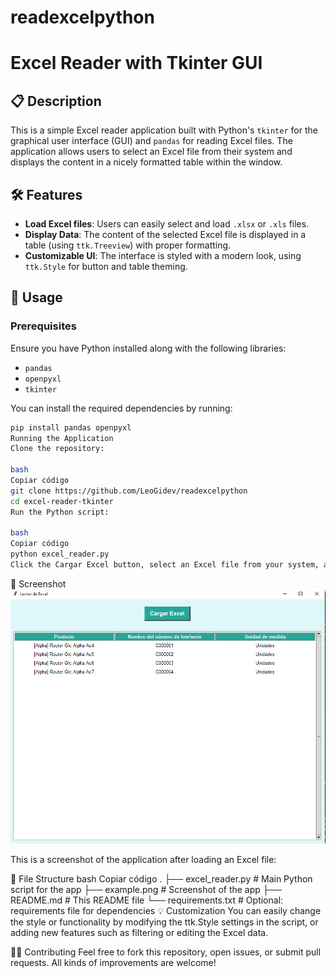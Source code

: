 # readexcelpython
# Excel Reader with Tkinter GUI



## 📋 Description

This is a simple Excel reader application built with Python's `tkinter` for the graphical user interface (GUI) and `pandas` for reading Excel files. The application allows users to select an Excel file from their system and displays the content in a nicely formatted table within the window.

## 🛠 Features

- **Load Excel files**: Users can easily select and load `.xlsx` or `.xls` files.
- **Display Data**: The content of the selected Excel file is displayed in a table (using `ttk.Treeview`) with proper formatting.
- **Customizable UI**: The interface is styled with a modern look, using `ttk.Style` for button and table theming.

## 🚀 Usage

### Prerequisites

Ensure you have Python installed along with the following libraries:
- `pandas`
- `openpyxl`
- `tkinter`

You can install the required dependencies by running:

```bash
pip install pandas openpyxl
Running the Application
Clone the repository:

bash
Copiar código
git clone https://github.com/LeoGidev/readexcelpython
cd excel-reader-tkinter
Run the Python script:

bash
Copiar código
python excel_reader.py
Click the Cargar Excel button, select an Excel file from your system, and the content will be displayed in a table within the window.

```
📸 Screenshot
![Example Screenshot](example.PNG)


This is a screenshot of the application after loading an Excel file:



📁 File Structure
bash
Copiar código
.
├── excel_reader.py        # Main Python script for the app
├── example.png            # Screenshot of the app
├── README.md              # This README file
└── requirements.txt       # Optional: requirements file for dependencies
💡 Customization
You can easily change the style or functionality by modifying the ttk.Style settings in the script, or adding new features such as filtering or editing the Excel data.

🧑‍💻 Contributing
Feel free to fork this repository, open issues, or submit pull requests. All kinds of improvements are welcome!

